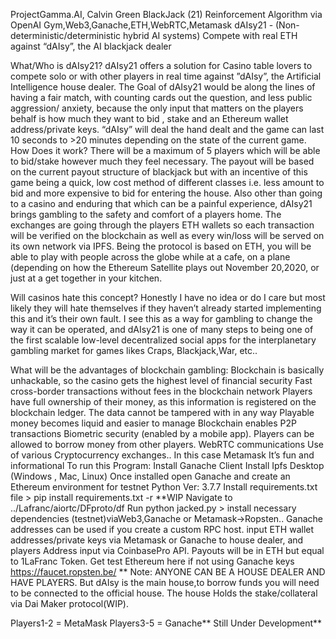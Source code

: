 ProjectGamma.AI, Calvin Green
BlackJack (21) Reinforcement Algorithm via OpenAI Gym,Web3,Ganache,ETH,WebRTC,Metamask
dAIsy21 - (Non-deterministic/deterministic  hybrid AI systems) 
Compete with real ETH against “dAIsy”, the AI blackjack dealer


What/Who is dAIsy21?
dAIsy21 offers a solution for Casino table  lovers to compete solo or with other players in real time against ”dAIsy”, the Artificial Intelligence house dealer.  The Goal of dAIsy21 would be along the lines of having a fair match, with counting cards out the question, and less public aggression/ anxiety,  because the only input that matters on the players behalf is how much they want to bid , stake and an Ethereum wallet address/private keys. “dAIsy” will deal the hand dealt and the game can last 10 seconds to >20 minutes depending on the state of the current game. 
How Does it work?
There will be a maximum of 5 players which will be able to bid/stake however much they feel necessary. The payout will be based on the current payout structure of blackjack but with an incentive of this game being a quick,  low cost method of different classes i.e. less amount to bid and more expensive to bid for entering the house. Also other than going to a casino and enduring that which can be a painful experience, dAIsy21 brings gambling to the safety and comfort of a players home. 
The exchanges are going through the players ETH wallets so each transaction will be verified on the blockchain as well as every win/loss will be served on its own network via IPFS. Being the protocol is based on ETH, you will be able to play with people across the globe while at a cafe, on a plane (depending on how the Ethereum Satellite plays out November 20,2020, or just at a get together in your kitchen.



Will casinos hate this concept? 
Honestly I have no idea or do I care but most likely they will hate themselves if they haven’t already started implementing this and it’s their own fault.  I see this as a way for gambling to change the way it can be operated, and dAIsy21 is one of many steps to being one of the first scalable low-level decentralized social apps for the interplanetary gambling market for games likes Craps, Blackjack,War, etc..

What will be the advantages of blockchain gambling: 
Blockchain is  basically unhackable, so the casino gets the highest level of financial security
Fast cross-border transactions without fees in the blockchain network 
Players have full ownership of their money, as this information is registered on the blockchain ledger. The data cannot be tampered with in any way
Playable money becomes liquid and easier to manage
Blockchain enables P2P transactions
Biometric security (enabled by a mobile app).
Players can be allowed to borrow money from other players. 
WebRTC communications
Use of various Cryptocurrency exchanges.. In this case Metamask
It’s fun and informational 
To run this Program: 
Install Ganache Client 
Install Ipfs Desktop (Windows , Mac, Linux) 
Once installed open Ganache and create an Ethereum environment for testnet 
Python Ver: 3.7.7 
Install requirements.txt file > pip install requirements.txt -r **WIP
Navigate to ../Lafranc/aiortc/DFproto/df 
Run python jacked.py  > install necessary dependencies (testnet)viaWeb3,Ganache or Metamask->Ropsten.. 
Ganache addresses can be used if you create a custom RPC host.
input ETH wallet addresses/private keys via Metamask or Ganache to house dealer, and players Address input via CoinbasePro API. Payouts will be in ETH but equal  to 1LaFranc Token. 
Get test Ethereum here if not using Ganache keys https://faucet.ropsten.be/
** Note: ANYONE CAN BE A HOUSE DEALER AND HAVE PLAYERS. But dAIsy is the main house,to borrow funds you will need to be connected to the official house. The house Holds the stake/collateral via Dai Maker protocol(WIP).

Players1-2 = MetaMask
Players3-5 = Ganache** Still Under Development**
